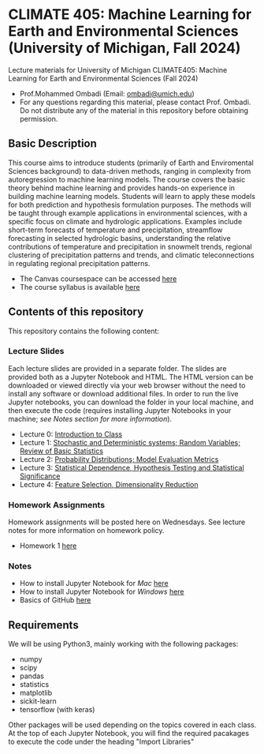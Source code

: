 # CLIMATE 405: Machine Learning for Earth and Environmental Sciences (University of Michigan, Fall 2024)
Lecture materials for University of Michigan CLIMATE405: Machine Learning for Earth and Environmental Sciences (Fall 2024)
- Prof.Mohammed Ombadi (Email: ombadi@umich.edu)
- For any questions regarding this material, please contact Prof. Ombadi. Do not distribute any of the material in this repository before obtaining permission. 

## Basic Description
This course aims to introduce students (primarily of Earth and Enviromental Sciences background) to data-driven methods, ranging in complexity from autoregression to machine learning models. The course covers the basic theory behind machine learning and provides hands-on experience in building machine learning models. Students will learn to apply these models for both prediction and hypothesis formulation purposes. The methods will be taught through example applications in environmental sciences, with a specific focus on climate and hydrologic applications. Examples include short-term forecasts of temperature and precipitation, streamflow forecasting in selected hydrologic basins, understanding the relative contributions of temperature and precipitation in snowmelt trends, regional clustering of precipitation patterns and trends, and climatic teleconnections in regulating regional precipitation patterns.

- The Canvas coursespace can be accessed [here](https://umich.instructure.com/courses/710364)
- The course syllabus is available [here](https://clasp.engin.umich.edu/wp-content/uploads/sites/6/2024/02/Syllabus_Machine-Learning-in-Environmental-Sciences.pdf)

## Contents of this repository 
This repository contains the following content:

### Lecture Slides 
Each lecture slides are provided in a separate folder. The slides are provided both as a Jupyter Notebook and HTML. The HTML version can be downloaded or viewed directly via your web browser without the need to install any software or download additional files. In order to run the live Jupyter notebooks, you can download the folder in your local machine, and then execute the code (requires installing Jupyter Notebooks in your machine; _see Notes section for more information_). 

- Lecture 0: [Introduction to Class](https://github.com/mombadi/umich-climate405/blob/887610b92860e47efa584aaf114bacb14766346b/slides/Lec0_climate405.ipynb)
- Lecture 1: [Stochastic and Deterministic systems; Random Variables; Review of Basic Statistics](https://github.com/mombadi/umich-climate405/blob/887610b92860e47efa584aaf114bacb14766346b/slides/Lec1_climate405.ipynb)
- Lecture 2: [Probability Distributions; Model Evaluation Metrics](https://github.com/mombadi/umich-climate405/blob/887610b92860e47efa584aaf114bacb14766346b/slides/Lec2_climate405.ipynb)
- Lecture 3: [Statistical Dependence, Hypothesis Testing and Statistical Significance](https://github.com/mombadi/umich-climate405/blob/887610b92860e47efa584aaf114bacb14766346b/slides/Lec3_climate405.ipynb)
- Lecture 4: [Feature Selection, Dimensionality Reduction]()



### Homework Assignments
Homework assignments will be posted here on Wednesdays. See lecture notes for more information on homework policy.
- Homework 1 [here](https://github.com/mombadi/umich-climate405/blob/b0dc8f3b3c7260d0da90e15eb2e7fef6a469026e/hw-assignments/Homework%201.pdf)





### Notes
- How to install Jupyter Notebook for _Mac_ [here](https://www.geeksforgeeks.org/how-to-install-jupyter-notebook-on-macos/)
- How to install Jupyter Notebook for _Windows_ [here](https://www.codecademy.com/article/setting-up-jupyter-notebook)
- Basics of GitHub [here](https://docs.github.com/en/get-started/start-your-journey/hello-world)

## Requirements 
We will be using Python3, mainly working with the following packages:
- numpy
- scipy
- pandas
- statistics
- matplotlib
- sickit-learn
- tensorflow (with keras)

Other packages will be used depending on the topics covered in each class. At the top of each Jupyter Notebook, you will find the required pacakages to execute the code under the heading "Import Libraries"

